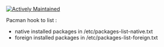 [![Actively Maintained](https://img.shields.io/badge/Maintenance%20Level-Actively%20Maintained-green.svg)](https://gist.github.com/cheerfulstoic/d107229326a01ff0f333a1d3476e068d)

Pacman hook to list :
  - native installed packages in /etc/packages-list-native.txt
  - foreign installed packages in /etc/packages-list-foreign.txt
